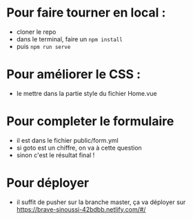 # Pour faire tourner en local :

* cloner le repo
* dans le terminal, faire un `npm install`
* puis `npm run serve`

# Pour améliorer le CSS : 
* le mettre dans la partie style du fichier Home.vue

# Pour completer le formulaire
* il est dans le fichier public/form.yml
* si goto est un chiffre, on va à cette question
* sinon c'est le résultat final !

# Pour déployer
* il suffit de pusher sur la branche master, ça va déployer sur https://brave-sinoussi-42bdbb.netlify.com/#/